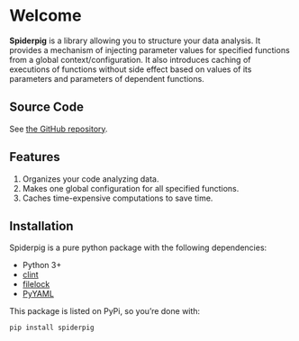 # Welcome

**Spiderpig** is a library allowing you to structure your data analysis. It
provides a mechanism of injecting parameter values for specified functions from
a global context/configuration. It also introduces caching of executions of
functions without side effect based on values of its parameters and parameters
of dependent functions.

## Source Code

See [the GitHub repository](https://github.com/papousek/spiderpig).

## Features
1. Organizes your code analyzing data.
2. Makes one global configuration for all specified functions.
3. Caches time-expensive computations to save time.

## Installation

Spiderpig is a pure python package with the following dependencies:

 - Python 3+
 - [clint](https://github.com/kennethreitz/clint)
 - [filelock](https://filelock.readthedocs.io/en/latest/)
 - [PyYAML](http://pyyaml.org/wiki/PyYAMLDocumentation)

This package is listed on PyPi, so you’re done with:

    pip install spiderpig


